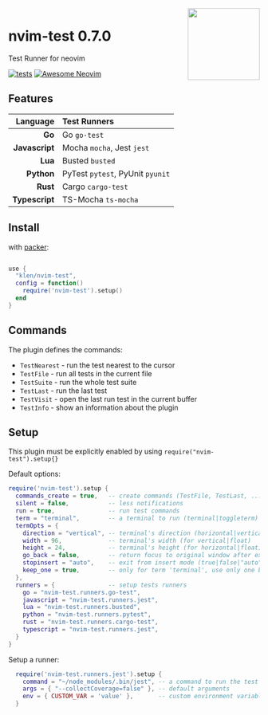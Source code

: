 <img src="https://neovim.io/logos/neovim-mark-flat.png" align="right" width="144" />

# nvim-test 0.7.0

Test Runner for neovim

[![tests](https://github.com/klen/nvim-test/actions/workflows/tests.yml/badge.svg)](https://github.com/klen/nvim-test/actions/workflows/tests.yml)
[![Awesome Neovim](https://awesome.re/badge-flat.svg)](https://github.com/rockerBOO/awesome-neovim)


## Features

| Language       | Test Runners                     |
| -------------: | :------------------------------- |
| **Go**         | Go `go-test`                     |
| **Javascript** | Mocha `mocha`, Jest `jest`       |
| **Lua**        | Busted `busted`                  |
| **Python**     | PyTest `pytest`, PyUnit `pyunit` |
| **Rust**       | Cargo `cargo-test`               |
| **Typescript** | TS-Mocha `ts-mocha`              |

## Install

with [packer](https://github.com/wbthomason/packer.nvim):

```lua

use {
  "klen/nvim-test",
  config = function()
    require('nvim-test').setup()
  end
}
```

## Commands

The plugin defines the commands:

- `TestNearest` - run the test nearest to the cursor
- `TestFile` - run all tests in the current file
- `TestSuite` - run the whole test suite
- `TestLast` - run the last test
- `TestVisit` - open the last run test in the current buffer
- `TestInfo` - show an information about the plugin

## Setup

This plugin must be explicitly enabled by using `require("nvim-test").setup{}`

Default options:

```lua
require('nvim-test').setup {
  commands_create = true,   -- create commands (TestFile, TestLast, ...)
  silent = false,           -- less notifications
  run = true,               -- run test commands
  term = "terminal",        -- a terminal to run (terminal|toggleterm)
  termOpts = {
    direction = "vertical", -- terminal's direction (horizontal|vertical|float)
    width = 96,             -- terminal's width (for vertical|float)
    height = 24,            -- terminal's height (for horizontal|float)
    go_back = false,        -- return focus to original window after executing
    stopinsert = "auto",    -- exit from insert mode (true|false|"auto")
    keep_one = true,        -- only for term 'terminal', use only one buffer for testing
  },
  runners = {               -- setup tests runners
    go = "nvim-test.runners.go-test",
    javascript = "nvim-test.runners.jest",
    lua = "nvim-test.runners.busted",
    python = "nvim-test.runners.pytest",
    rust = "nvim-test.runners.cargo-test",
    typescript = "nvim-test.runners.jest",
  }
}
```

Setup a runner:
```lua
  require('nvim-test.runners.jest').setup {
    command = "~/node_modules/.bin/jest", -- a command to run the test runner
    args = { "--collectCoverage=false" }, -- default arguments
    env = { CUSTOM_VAR = 'value' },       -- custom environment variables
  }
```
